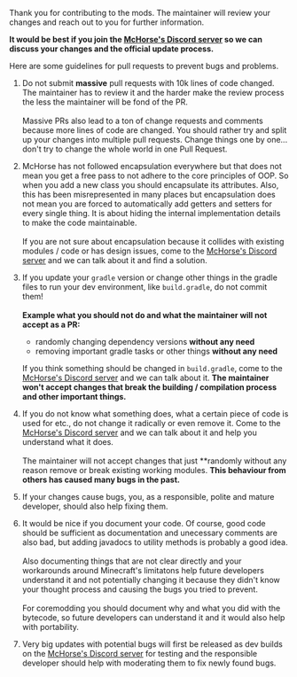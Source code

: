 Thank you for contributing to the mods. The maintainer will review your changes and reach out to you for further information.

**It would be best if you join the [McHorse's Discord server](https://discord.gg/qfxrqUF) so we can discuss your changes and the official update process.**

Here are some guidelines for pull requests to prevent bugs and problems.

1. Do not submit **massive** pull requests with 10k lines of code changed. The maintainer has to review it and the harder make the review process the less the maintainer will be fond of the PR.
   <br><br>Massive PRs also lead to a ton of change requests and comments because more lines of code are changed. You should rather try and split up your changes into multiple pull requests. Change things one by one... don't try to change the whole world in one Pull Request. 

2. McHorse has not followed encapsulation everywhere but that does not mean you get a free pass to not adhere to the core principles of OOP. So when you add a new class you should encapsulate its attributes. Also, this has been misrepresented in many places but encapsulation does not mean you are forced to automatically add getters and setters for every single thing. It is about hiding the internal implementation details to make the code maintainable.
   <br><br>If you are not sure about encapsulation because it collides with existing modules / code or has design issues, come to the [McHorse's Discord server](https://discord.gg/qfxrqUF) and we can talk about it and find a solution.

3. If you update your `gradle` version or change other things in the gradle files to run your dev environment, like `build.gradle`, do not commit them!
   <br><br>**Example what you should not do and what the maintainer will not accept as a PR:**
   - randomly changing dependency versions **without any need**
   - removing important gradle tasks or other things **without any need**
   
   If you think something should be changed in `build.gradle`, come to the [McHorse's Discord server](https://discord.gg/qfxrqUF) and we can talk about it. **The maintainer won't accept changes that break the building / compilation process and other important things.**

4. If you do not know what something does, what a certain piece of code is used for etc., do not change it radically or even remove it. Come to the [McHorse's Discord server](https://discord.gg/qfxrqUF) and we can talk about it and help you understand what it does.
   <br><br>The maintainer will not accept changes that just **randomly without any reason remove or break existing working modules. **This behaviour from others has caused many bugs in the past.**

5. If your changes cause bugs, you, as a responsible, polite and mature developer, should also help fixing them.

6. It would be nice if you document your code. Of course, good code should be sufficient as documentation and unecessary comments are also bad, but adding javadocs to utility methods is probably a good idea.
   <br><br>Also documenting things that are not clear directly and your workarounds around Minecraft's limitatons help future developers understand it and not potentially changing it because they didn't know your thought process and causing the bugs you tried to prevent.
   <br><br>For coremodding you should document why and what you did with the bytecode, so future developers can understand it and it would also help with portability.

7. Very big updates with potential bugs will first be released as dev builds on the [McHorse's Discord server](https://discord.gg/qfxrqUF) for testing and the responsible developer should help with moderating them to fix newly found bugs.
